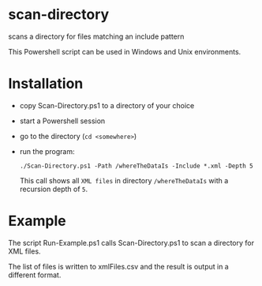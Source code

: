 # scan-directory
scans a directory for files matching an include pattern

This Powershell script can be used in Windows and Unix environments.

# Installation

* copy Scan-Directory.ps1 to a directory of your choice
* start a Powershell session
* go to the directory (`cd <somewhere>`)
* run the program:

  `./Scan-Directory.ps1 -Path /whereTheDataIs -Include *.xml -Depth 5`
  
  This call shows all `XML files` in directory `/whereTheDataIs` with a recursion depth of `5`.
  
# Example

The script Run-Example.ps1 calls Scan-Directory.ps1 to scan a directory for XML files. 

The list of files is written to xmlFiles.csv and 
the result is output in a different format.
